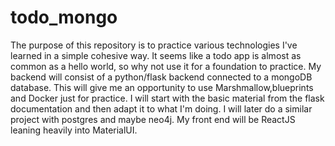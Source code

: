# todo_mongo
The purpose of this repository is to practice various technologies I've learned in a simple cohesive way. It seems like a todo app is almost as common as a hello world, so why not use it for a foundation to practice. My backend will consist of a python/flask backend connected to a mongoDB database. This will give me an opportunity to use Marshmallow,blueprints and Docker just for practice. I will start with the basic material from the flask documentation and then adapt it to what I'm doing. I will later do a similar project with postgres and maybe neo4j. My front end will be ReactJS leaning heavily into MaterialUI. 
